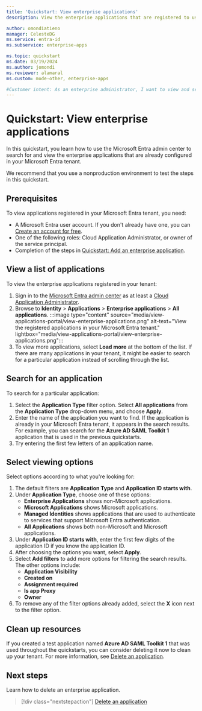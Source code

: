 ```yaml
---
title: 'Quickstart: View enterprise applications'
description: View the enterprise applications that are registered to use your Microsoft Entra tenant.

author: omondiatieno
manager: CelesteDG
ms.service: entra-id
ms.subservice: enterprise-apps

ms.topic: quickstart
ms.date: 03/19/2024
ms.author: jomondi
ms.reviewer: alamaral
ms.custom: mode-other, enterprise-apps

#Customer intent: As an enterprise administrator, I want to view and search for enterprise applications in the Microsoft Entra admin center, so that I can manage and configure the applications in my tenant effectively.
---
```


# Quickstart: View enterprise applications

In this quickstart, you learn how to use the Microsoft Entra admin center to search for and view the enterprise applications that are already configured in your Microsoft Entra tenant.

We recommend that you use a nonproduction environment to test the steps in this quickstart.

## Prerequisites

To view applications registered in your Microsoft Entra tenant, you need:

- A Microsoft Entra user account. If you don't already have one, you can [Create an account for free](https://azure.microsoft.com/free/?WT.mc_id=A261C142F).
- One of the following roles: Cloud Application Administrator, or owner of the service principal.
- Completion of the steps in [Quickstart: Add an enterprise application](add-application-portal.md).

## View a list of applications


To view the enterprise applications registered in your tenant:

1. Sign in to the [Microsoft Entra admin center](https://entra.microsoft.com) as at least a [Cloud Application Administrator](~/identity/role-based-access-control/permissions-reference.md#cloud-application-administrator). 
1. Browse to **Identity** > **Applications** > **Enterprise applications** > **All applications**.
    :::image type="content" source="media/view-applications-portal/view-enterprise-applications.png" alt-text="View the registered applications in your Microsoft Entra tenant." lightbox="media/view-applications-portal/view-enterprise-applications.png":::
1. To view more applications, select **Load more** at the bottom of the list. If there are many applications in your tenant, it might be easier to search for a particular application instead of scrolling through the list.

## Search for an application

To search for a particular application:

1. Select the **Application Type** filter option. Select **All applications** from the **Application Type** drop-down menu, and choose **Apply**.
1. Enter the name of the application you want to find. If the application is already in your Microsoft Entra tenant, it appears in the search results. For example, you can search for the **Azure AD SAML Toolkit 1** application that is used in the previous quickstarts. 
1. Try entering the first few letters of an application name.

## Select viewing options

Select options according to what you're looking for:

1. The default filters are **Application Type** and **Application ID starts with**. 
1. Under **Application Type**, choose one of these options:
    - **Enterprise Applications** shows non-Microsoft applications.
    - **Microsoft Applications** shows Microsoft applications.
    - **Managed Identities** shows applications that are used to authenticate to services that support Microsoft Entra authentication.
    - **All Applications** shows both non-Microsoft and Microsoft applications.
1. Under **Application ID starts with**, enter the first few digits of the application ID if you know the application ID.
1. After choosing the options you want, select **Apply**.
1. Select **Add filters** to add more options for filtering the search results. The other options include:
   - **Application Visibility**
   - **Created on**
   - **Assignment required**
   - **Is app Proxy**
   - **Owner**
1. To remove any of the filter options already added, select the **X** icon next to the filter option.


## Clean up resources

If you created a test application named **Azure AD SAML Toolkit 1** that was used throughout the quickstarts, you can consider deleting it now to clean up your tenant. For more information, see [Delete an application](delete-application-portal.md).

## Next steps

Learn how to delete an enterprise application.
> [!div class="nextstepaction"]
> [Delete an application](delete-application-portal.md)
